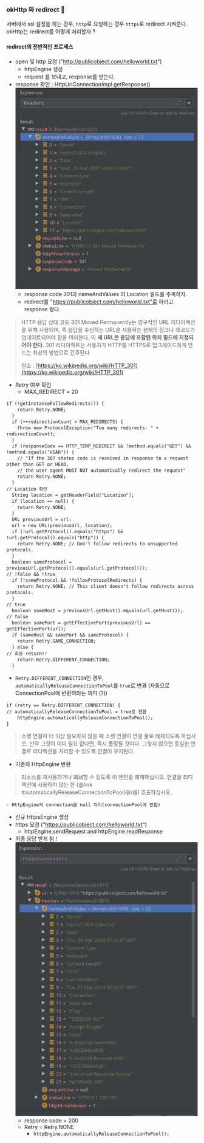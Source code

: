 ### okHttp 와 redirect 🙂

서버에서 ssl 설정을 하는 경우, `http`로 요청하는 경우 `https`로 redirect 시켜준다.
okHttp는 redirect를 어떻게 처리할까 ?

#### redirect의 전반적인 프로세스

- open 및 http 요청 ("http://publicobject.com/helloworld.txt")
    - httpEngine 생성
    - request 를 보내고, response를 받는다.
- response 확인 : HttpUrlConnectionImpl.getResponse()
    ![](./image/response-headers.PNG)
    - response code 301과 nameAndValues 의 Location 필드를 주목하자.
    - redirect를 "https://publicobject.com/helloworld.txt"로 하라고 response 왔다.
> HTTP 응답 상태 코드 301 Moved Permanently는 영구적인 URL 리다이렉션을 위해 사용되며, 
> 즉 응답을 수신하는 URL을 사용하는 현재의 링크나 레코드가 업데이트되어야 함을 의미한다.
> 이 **새 URL은 응답에 포함된 위치 필드에 지정되어야 한다.**
> 301 리다이렉트는 사용자가 HTTP를 HTTPS로 업그레이드하게 만드는 최상의 방법으로 간주된다
> 
> 참조 : [https://ko.wikipedia.org/wiki/HTTP_301](https://ko.wikipedia.org/wiki/HTTP_301)

- Retry 여부 확인
    - MAX_REDIRECT = 20
```
if (!getInstanceFollowRedirects()) {
    return Retry.NONE;
  }
  if (++redirectionCount > MAX_REDIRECTS) {
    throw new ProtocolException("Too many redirects: " + redirectionCount);
  }
  if (responseCode == HTTP_TEMP_REDIRECT && !method.equals("GET") && !method.equals("HEAD")) {
    // "If the 307 status code is received in response to a request other than GET or HEAD,
    // the user agent MUST NOT automatically redirect the request"
    return Retry.NONE;
  }
// Location 확인
  String location = getHeaderField("Location");
  if (location == null) {
    return Retry.NONE;
  }
  URL previousUrl = url;
  url = new URL(previousUrl, location);
  if (!url.getProtocol().equals("https") && !url.getProtocol().equals("http")) {
    return Retry.NONE; // Don't follow redirects to unsupported protocols.
  }
  boolean sameProtocol = previousUrl.getProtocol().equals(url.getProtocol());
// !false && !true 
  if (!sameProtocol && !followProtocolRedirects) {
    return Retry.NONE; // This client doesn't follow redirects across protocols.
  }
// true
  boolean sameHost = previousUrl.getHost().equals(url.getHost());
// false
  boolean samePort = getEffectivePort(previousUrl) == getEffectivePort(url);
  if (sameHost && samePort && sameProtocol) {
    return Retry.SAME_CONNECTION;
  } else {
// 최종 return!!
    return Retry.DIFFERENT_CONNECTION;
  }
```
- `Retry.DIFFERENT_CONNECTION`인 경우, `automaticallyReleaseConnectionToPool`를 `true`로 변경
  (자동으로 ConnectionPool에 반환하라는 의미 (?))
```
if (retry == Retry.DIFFERENT_CONNECTION) {
// automaticallyReleaseConnectionToPool = true로 전환
    httpEngine.automaticallyReleaseConnectionToPool(); 
}
```
> 소켓 연결이 더 이상 필요하지 않을 때 소켓 연결이 연결 풀로 해제되도록 하십시오.
> 만약 그것이 이미 필요 없다면, 즉시 풀링될 것이다. 그렇지 않으면 동일한 연결로 리디렉션을 처리할 수 있도록 연결이 유지된다.

- 기존의 HttpEngine 반환
> 리소스를 재사용하거나 폐쇄할 수 있도록 이 엔진을 해제하십시오.
> 연결을 리디렉션에 사용하지 않는 한 {@link #automaticallyReleaseConnectionToPool}을(를) 호출하십시오.

    - HttpEngine의 connection을 null 처리(connectionPool에 반환)
- 신규 HttpsEngine 생성
- https 요청 ("https://publicobject.com/helloworld.txt")
    - httpEngine.sendRequest and httpEngine.readResponse
- 최종 응답 받게 됨 !
![](./image/response-headers2.PNG)
    - response code = 200
    - Retry = Retry.NONE
        - `httpEngine.automaticallyReleaseConnectionToPool();`
